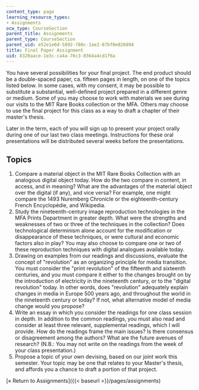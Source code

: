```yaml
---
content_type: page
learning_resource_types:
- Assignments
ocw_type: CourseSection
parent_title: Assignments
parent_type: CourseSection
parent_uid: e52e1e6d-5892-780c-1ae2-87bf0e826894
title: Final Paper Assignment
uid: 8320aace-1e3c-ca4a-76c3-0364a4cd1f6a
---
```


You have several possibilities for your final project. The end product should be a double-spaced paper, ca. fifteen pages in length, on one of the topics listed below. In some cases, with my consent, it may be possible to substitute a substantial, well-defined project prepared in a different genre or medium. Some of you may choose to work with materials we see during our visits to the MIT Rare Books collection or the MFA. Others may choose to use the final project for this class as a way to draft a chapter of their master's thesis.

Later in the term, each of you will sign up to present your project orally during one of our last two class meetings. Instructions for these oral presentations will be distributed several weeks before the presentations.

Topics
------

1.  Compare a material object in the MIT Rare Books Collection with an analogous digital object today. How do the two compare in content, in access, and in meaning? What are the advantages of the material object over the digital (if any), and vice versa? For example, one might compare the 1493 Nuremberg Chronicle or the eighteenth-century French Encyclopédie, and Wikipedia.
2.  Study the nineteenth-century image reproduction technologies in the MFA Prints Department in greater depth. What were the strengths and weaknesses of two or three of the techniques in the collection? Does technological determinism alone account for the modification or disappearance of these techniques, or were cultural and economic factors also in play? You may also choose to compare one or two of these reproduction techniques with digital analogues available today.
3.  Drawing on examples from our readings and discussions, evaluate the concept of "revolution" as an organizing principle for media transition. You must consider the "print revolution" of the fifteenth and sixteenth centuries, and you must compare it either to the changes brought on by the introduction of electricity in the nineteenth century, or to the "digital revolution" today. In other words, does "revolution" adequately explain changes in media in Europe 500 years ago, and throughout the world in the nineteenth century or today? If not, what alternative model of media change would you propose?
4.  Write an essay in which you consider the readings for one class session in depth. In addition to the common readings, you must also read and consider at least three relevant, supplemental readings, which I will provide. How do the readings frame the main issues? Is there consensus or disagreement among the authors? What are the future avenues of research? (N.B.: You may not write on the readings from the week of your class presentation.)
5.  Propose a topic of your own devising, based on our joint work this semester. Your topic may be one that relates to your Master's thesis, and affords you a chance to draft a portion of that project.

[« Return to Assignments]({{< baseurl >}}/pages/assignments)